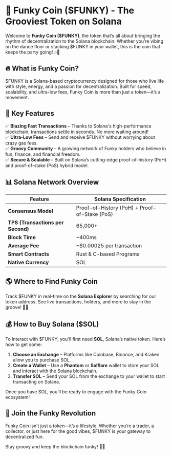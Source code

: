 # 🕺 Funky Coin ($FUNKY) - The Grooviest Token on Solana

Welcome to **Funky Coin ($FUNKY)**, the token that’s all about bringing the rhythm of decentralization to the Solana blockchain. Whether you’re vibing on the dance floor or stacking $FUNKY in your wallet, this is the coin that keeps the party going! 🎶💃

## 🔥 What is Funky Coin?
$FUNKY is a Solana-based cryptocurrency designed for those who live life with style, energy, and a passion for decentralization. Built for speed, scalability, and ultra-low fees, Funky Coin is more than just a token—it’s a movement.

## 🎯 Key Features
✅ **Blazing Fast Transactions** – Thanks to Solana's high-performance blockchain, transactions settle in seconds. No more waiting around!  
✅ **Ultra-Low Fees** – Send and receive $FUNKY without worrying about crazy gas fees.  
✅ **Groovy Community** – A growing network of Funky holders who believe in fun, finance, and financial freedom.  
✅ **Secure & Scalable** – Built on Solana’s cutting-edge proof-of-history (PoH) and proof-of-stake (PoS) hybrid model.  

## 📊 Solana Network Overview

| Feature              | Solana Specification |
|----------------------|----------------------|
| **Consensus Model** | Proof-of-History (PoH) + Proof-of-Stake (PoS) |
| **TPS (Transactions per Second)** | 65,000+ |
| **Block Time** | ~400ms |
| **Average Fee** | ~$0.00025 per transaction |
| **Smart Contracts** | Rust & C-based Programs |
| **Native Currency** | SOL |

## 🌎 Where to Find Funky Coin
Track $FUNKY in real-time on the **Solana Explorer** by searching for our token address. See live transactions, holders, and more to stay in the groove! 🎷✨

## 💰 How to Buy Solana ($SOL)
To interact with $FUNKY, you'll first need **SOL**, Solana’s native token. Here’s how to get some:
1. **Choose an Exchange** – Platforms like Coinbase, Binance, and Kraken allow you to purchase SOL.
2. **Create a Wallet** – Use a **Phantom** or **Solflare** wallet to store your SOL and interact with the Solana blockchain.
3. **Transfer SOL** – Send your SOL from the exchange to your wallet to start transacting on Solana.

Once you have SOL, you’ll be ready to engage with the Funky Coin ecosystem!

## 🎉 Join the Funky Revolution
Funky Coin isn’t just a token—it’s a lifestyle. Whether you’re a trader, a collector, or just here for the good vibes, $FUNKY is your gateway to decentralized fun.

Stay groovy and keep the blockchain funky! 🕺💫